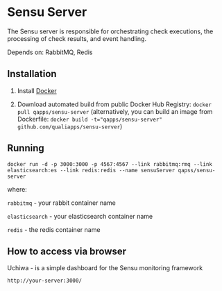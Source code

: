 Sensu Server
==============
The Sensu server is responsible for orchestrating check executions, the processing of check results, and event handling.

Depends on: RabbitMQ, Redis

Installation
--------------

1. Install [Docker](https://www.docker.com)

2. Download automated build from public Docker Hub Registry: `docker pull qapps/sensu-server`
(alternatively, you can build an image from Dockerfile: `docker build -t="qapps/sensu-server" github.com/qualiapps/sensu-server`)

Running
-----------------

`docker run -d -p 3000:3000 -p 4567:4567 --link rabbitmq:rmq --link elasticsearch:es --link redis:redis --name sensuServer qapss/sensu-server`

where:

`rabbitmq` - your rabbit container name

`elasticsearch` - your elasticsearch container name

`redis` - the redis container name


How to access via browser
-------------------------

Uchiwa - is a simple dashboard for the Sensu monitoring framework

`http://your-server:3000/`